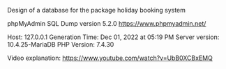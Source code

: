 Design of a database for the package holiday booking system

phpMyAdmin SQL Dump
version 5.2.0
https://www.phpmyadmin.net/

Host: 127.0.0.1
Generation Time: Dec 01, 2022 at 05:19 PM
Server version: 10.4.25-MariaDB
PHP Version: 7.4.30

Video explanation: https://www.youtube.com/watch?v=UbB0XCBxEMQ